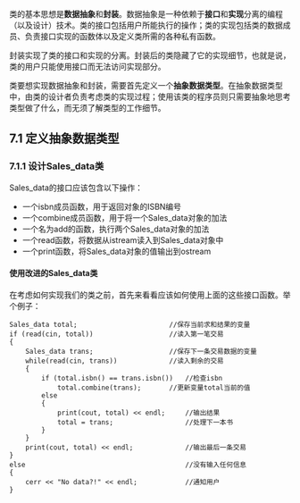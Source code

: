 类的基本思想是**数据抽象**和**封装**。数据抽象是一种依赖于**接口**和**实现**分离的编程（以及设计）技术。类的接口包括用户所能执行的操作；类的实现包括类的数据成员、负责接口实现的函数体以及定义类所需的各种私有函数。

封装实现了类的接口和实现的分离。封装后的类隐藏了它的实现细节，也就是说，类的用户只能使用接口而无法访问实现部分。

类要想实现数据抽象和封装，需要首先定义一个**抽象数据类型**。在抽象数据类型中，由类的设计者负责考虑类的实现过程；使用该类的程序员则只需要抽象地思考类型做了什么，而无须了解类型的工作细节。

## 7.1 定义抽象数据类型
### 7.1.1 设计Sales_data类
Sales_data的接口应该包含以下操作：
- 一个isbn成员函数，用于返回对象的ISBN编号
- 一个combine成员函数，用于将一个Sales_data对象的加法
- 一个名为add的函数，执行两个Sales_data对象的加法
- 一个read函数，将数据从istream读入到Sales_data对象中
- 一个print函数，将Sales_data对象的值输出到ostream

#### 使用改进的Sales_data类
在考虑如何实现我们的类之前，首先来看看应该如何使用上面的这些接口函数。举个例子：
```
Sales_data total;                       //保存当前求和结果的变量
if (read(cin, total))                   //读入第一笔交易
{
    Sales_data trans;                   //保存下一条交易数据的变量
    while(read(cin, trans))             //读入剩余的交易
    {
        if (total.isbn() == trans.isbn())   //检查isbn
            total.combine(trans);       //更新变量total当前的值
        else
        {
            print(cout, total) << endl;     //输出结果
            total = trans;                  //处理下一本书
        }
    }
    print(cout, total) << endl;             //输出最后一条交易
}
else                                        //没有输入任何信息
{
    cerr << "No data?!" << endl;            //通知用户
}
```
